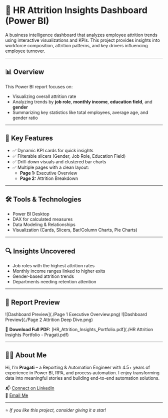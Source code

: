 # 💼 HR Attrition Insights Dashboard (Power BI)

A business intelligence dashboard that analyzes employee attrition trends using interactive visualizations and KPIs. This project provides insights into workforce composition, attrition patterns, and key drivers influencing employee turnover.

---

## 📊 Overview

This Power BI report focuses on:

- Visualizing overall attrition rate
- Analyzing trends by **job role**, **monthly income**, **education field**, and **gender**
- Summarizing key statistics like total employees, average age, and gender ratio

---

## 📌 Key Features

- ✅ Dynamic KPI cards for quick insights
- ✅ Filterable slicers (Gender, Job Role, Education Field)
- ✅ Drill-down visuals and clustered bar charts
- ✅ Multiple pages with a clean layout:
  - **Page 1:** Executive Overview
  - **Page 2:** Attrition Breakdown

---

## 🛠️ Tools & Technologies

- Power BI Desktop
- DAX for calculated measures
- Data Modeling & Relationships
- Visualization (Cards, Slicers, Bar/Column Charts, Pie Charts)

---

## 🔍 Insights Uncovered

- Job roles with the highest attrition rates
- Monthly income ranges linked to higher exits
- Gender-based attrition trends
- Departments needing retention attention

---

## 📄 Report Preview

![Dashboard Preview](./Page 1 Executive Overview.png) <!-- Replace with your actual screenshot name -->
![Dashboard Preview](./Page 2 Attrition Deep Dive.png)

🔗 **Download Full PDF:** [HR_Attrition_Insights_Portfolio.pdf](./HR Attrition Insights Portfolio - Pragati.pdf)

---

## 👩‍💻 About Me

Hi, I’m **Pragati** – a Reporting & Automation Engineer with 4.5+ years of experience in Power BI, RPA, and process automation. I enjoy transforming data into meaningful stories and building end-to-end automation solutions.

📬 [Connect on LinkedIn](https://www.linkedin.com/in/pragati-porwal/)  
📧 [Email Me](mailto:pragatiporwalbv11@gmail.com)

---

⭐ *If you like this project, consider giving it a star!*
